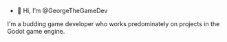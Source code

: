 - 👋 Hi, I’m @GeorgeTheGameDev

I'm a budding game developer who works predominately on projects in the Godot game engine. 

<!---
GeorgeTheGameDev/GeorgeTheGameDev is a ✨ special ✨ repository because its `README.md` (this file) appears on your GitHub profile.
You can click the Preview link to take a look at your changes.
--->

